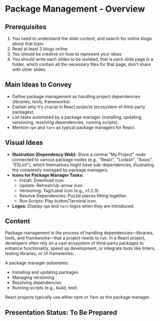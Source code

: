 # Package Management - Overview

## Prerequisites
1. You need to understand the slide content, and search for online blogs about that topic
2. Read at least 3 blogs online
3. You should be creative on how to represent your ideas
4. You should write each slides to be isolated, that is each slide page is a folder, which contain all the necessary files for that page, don't share with other slides

## Main Ideas to Convey

- Define package management as handling project dependencies (libraries, tools, frameworks).
- Explain why it's crucial in React projects (ecosystem of third-party packages).
- List tasks automated by a package manager (installing, updating, versioning, resolving dependencies, running scripts).
- Mention `npm` and `Yarn` as typical package managers for React.

## Visual Ideas

- **Illustration (Dependency Web):** Show a central "My Project" node connected to various package nodes (e.g., "React", "Lodash", "Axios", "ESLint"), which themselves might have sub-dependencies, illustrating the complexity managed by package managers.
- **Icons for Package Manager Tasks:**
    - Install: Download icon.
    - Update: Refresh/Up-arrow icon.
    - Versioning: Tag/Label icon (e.g., v1.2.3).
    - Resolve Dependencies: Puzzle pieces fitting together.
    - Run Scripts: Play button/Terminal icon.
- **Logos:** Display `npm` and `Yarn` logos when they are introduced.

## Content

Package management is the process of handling dependencies—libraries, tools, and frameworks—that a project needs to run. In a React project, developers often rely on a vast ecosystem of third-party packages to enhance functionality, speed up development, or integrate tools like linters, testing libraries, or UI frameworks.

A package manager automates:

* Installing and updating packages
* Managing versioning
* Resolving dependencies
* Running scripts (e.g., build, test)

React projects typically use either npm or Yarn as the package manager. 

## Presentation Status: To Be Prepared 